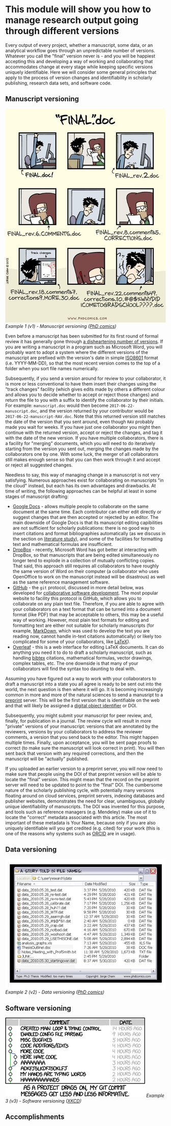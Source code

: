 This module will show you how to manage research output going through different versions
========================================================================================
Every output of every project, whether a manuscript, some data, or an analytical workflow
goes through an unpredictable number of versions. Whatever you call the "final" version
never is - and you will be happiest accepting this and developing a way of working and
collaborating that accommodates change at every stage while keeping specific versions
uniquely identifiable. Here we will consider some general principles that apply to the 
process of version changes and identifiability in scholarly publishing, research data 
sets, and software code.

Manuscript versioning
---------------------
<a name="v1"></a>
![Example 1, manuscript versioning](manuscript_versioning.jpg)
_Example 1 (v1) - Manuscript versioning ([PhD comics](http://phdcomics.com/comics/archive.php?comicid=1531))_

Even before a manuscript has been submitted for its first round of formal review it has 
generally gone through [a disheartening number of versions](#v1). If you are writing a
manuscript in a program such as Microsoft Word, you will probably want to adopt a system
where the different versions of the manuscript are prefixed with the version's date in simple 
[ISO8601](https://en.wikipedia.org/wiki/ISO_8601) format (i.e. YYYY-MM-DD), so that the 
most recent version comes to the top of a folder when you sort file names numerically.
 
Subsequently, if you send a version around for review to your collaborator, it is more or
less conventional to have them insert their changes using the "track changes" facility (which
gives edits made by others a different colour and allows you to decide whether to accept or
reject those changes) and return the file to you with a suffix to identify the collaborator
by their initials. For example: `manuscript.doc` would then become `2017-06-22-manuscript.doc`,
and the version returned by your contributor would be `2017-06-22-manuscript-RAV.doc`. Note 
that this returned version still matches the date of the version that you sent around, even
though `RAV` probably made you wait for weeks. If you have just one collaborator you might
then continue with the returned version, accept or reject the changes, and tag it with the
date of the new version. If you have multiple collaborators, there is a facility for "merging"
documents, which you will need to do iteratively starting from the version you sent out, merging
the changes made by the collaborators one by one. With some luck, the merger of all collaborators
still makes enough sense so that you can then work through it and accept or reject all 
suggested changes.

Needless to say, this way of managing change in a manuscript is not very satisfying. Numerous
approaches exist for collaborating on manuscripts "in the cloud" instead, but each has its
own advantages and drawbacks. At time of writing, the following approaches can be helpful at
least in some stages of manuscript drafting:

- [Google Docs](http://docs.google.com) - allows multiple people to collaborate on the same
  document at the same time. Each contributor can either edit directly or suggest changes
  that are then accepted or rejected by an editor. The main downside of Google Docs is that
  its manuscript editing capibilities are not sufficient for scholarly publications: there is
  no good way to insert citations and format bibliographies automatically (as we discuss in 
  the section on [literature study](../LITERATURE_STUDY)), and some of the facilities for
  formatting text and mathematical formulas are insufficient.
- [DropBox](http://dropbox.com) - recently, Microsoft Word has got better at interacting with
  DropBox, so that manuscripts that are being edited simultaneously no longer tend to explode
  in a collection of mutually conflicting copies. That said, this approach still requires all
  collaborators to have roughly the same version of Word on their computer (a collaborator 
  who uses OpenOffice to work on the manuscript instead will be disastrous) as well as the
  same reference management software.
- [GitHub](https://github.com) - the `git` protocol, discussed in more detail below, was 
  developed for [collaborative software development](../SCIENTIFIC_SOFTWARE). The most 
  popular website to facility this protocol is GitHub, which allows you to collaborate on 
  any plain text file. Therefore, if you are able to agree with your collaborators on a text
  format that can be turned into a document format (like PDF) that may be acceptable to others,
  this may be a useful way of working. However, most plain text formats for editing and
  formatting text are either not suitable for scholarly manuscripts (for example, 
  [MarkDown](https://en.wikipedia.org/wiki/Markdown), which was used to develop the text you
  are reading now, cannot handle in-text citations automatically) or likely too complicated
  for some of your collaborators, like [LaTeX](https://en.wikipedia.org/wiki/LaTeX)).
- [Overleaf](http://overleaf.com) - this is a web interface for editing LaTeX documents. It 
  can do anything you need it to do to draft a scholarly manuscript, such as handling 
  [bibtex](https://en.wikipedia.org/wiki/BibTeX) citations, mathematical formulas, vector
  drawings, complex tables, etc. The one downside is that many of your collaborators will 
  find the syntax too daunting to deal with.

Assuming you have figured out a way to work with your collaborators to draft a manuscript
into a state you all agree is ready to be sent out into the world, the next question is then
where it will go. It is becoming increasingly common in more and more of the natural sciences
to send a manusript to a [preprint](https://en.wikipedia.org/wiki/Preprint) server. This will
be the first version that is identifiable on the web and that will likely be assigned a 
[digital object identifier](https://en.wikipedia.org/wiki/Digital_object_identifier) or DOI.

Subsequently, you might submit your manuscript for peer review, and, finally, for publication
in a journal. The review cycle will result in more "private" versions of your manuscript:
versions that are annotated by the reviewers, versions by your collaborators to address the
reviewer comments, a version that you send back to the editor. This might happen multiple 
times. Finally, upon acceptance, you will be sent page proofs to correct (to make sure 
the manuscript will look correct in print). You will then sent back that version with any
required corrections, and then the manuscript will be "actually" published.

If you uploaded an earlier version to a preprint server, you will now need to make sure that
people using the DOI of that preprint version will be able to locate the "final" version.
This might mean that the record on the preprint server will need to be updated to point to
the "final" DOI. The cumbersome nature of the scholarly publishing cycle, with potentially 
many versions floating around on cloud services, preprint servers, indexing databases and
publisher websites, demonstrates the need for clear, unambiguous, globally unique 
identifiability of manuscripts. The DOI was invented for this purpose, and tools such as
reference managers (e.g. Mendeley) make use of it to locate the "correct" metadata associated
with this article. The most important of these metadata is Your Name, because only if you are
also uniquely identifiable will you get credited (e.g. cited) for your work (this is one of
the reasons why systems such as [ORCID](https://en.wikipedia.org/wiki/ORCID) are in usage).

Data versioning
---------------
<a name="v2"></a>
![Example 2, data versioning](data_versioning.jpg)
_Example 2 (v2) - Data versioning ([PhD comics](http://phdcomics.com/comics/archive.php?comicid=1323))_


Software versioning
-------------------
<a name="v3"></a>
![Example 3, software versioning](git_commit.png)
_Example 3 (v3) - Software versioning ([XKCD](https://xkcd.com/1296/))_


Accomplishments
---------------
